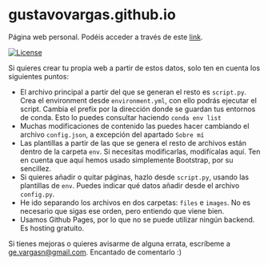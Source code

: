 # gustavovargas.github.io
Página web personal. Podéis acceder a través de este [link](https://gustavovargas.github.io/).


[![License](http://img.shields.io/:license-mit-blue.svg?style=flat-square)](http://badges.mit-license.org)


Si quieres crear tu propia web a partir de estos datos, solo ten en cuenta los siguientes puntos:
- El archivo principal a partir del que se generan el resto es `script.py`. Crea el environment desde `environment.yml`, con ello podrás ejecutar el script. Cambia el prefix por la dirección donde se guardan tus entornos de conda. Esto lo puedes consultar haciendo `conda env list`
- Muchas modificaciones de contenido las puedes hacer cambiando el archivo `config.json`, a excepción del apartado `Sobre mí`
- Las plantillas a partir de las que se genera el resto de archivos están dentro de la carpeta `env`. Si necesitas modificarlas, modifícalas aquí. Ten en cuenta que aquí hemos usado simplemente Bootstrap, por su sencillez.
- Si quieres añadir o quitar páginas, hazlo desde `script.py`, usando las plantillas de `env`. Puedes indicar qué datos añadir desde el archivo `config.py`.
- He ido separando los archivos en dos carpetas: `files` e `images`. No es necesario que sigas ese orden, pero entiendo que viene bien.
- Usamos Github Pages, por lo que no se puede utilizar ningún backend. Es hosting gratuito.

Si tienes mejoras o quieres avisarme de alguna errata, escríbeme a ge.vargasn@gmail.com. Encantado de comentarlo :)
